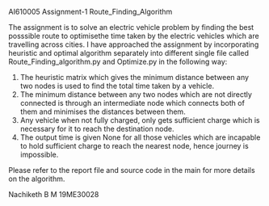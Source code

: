 AI610005
Assignment-1
Route_Finding_Algorithm

The assignment is to solve an electric vehicle problem by finding the best posssible route to optimisethe time taken by the electric vehicles which are travelling across cities. I have approached the assignment by incorporating heuristic and optimal algorithm separately into different single file called Route_Finding_algorithm.py and Optimize.py in the following way:

1) The heuristic matrix which gives the minimum distance between any two nodes is used to find the total time taken by a vehicle.
2) The minimum distance between any two nodes which are not directly connected is through an intermediate node which connects both of them and minimises the distances between them.
3) Any vehicle when not fully charged, only gets sufficient charge which is necessary for it to reach the destination node.
4) The output time is given None for all those vehicles which are incapable to hold sufficient charge to reach the nearest node, hence journey is impossible.

Please refer to the report file and source code in the main for more details on the algorithm.

Nachiketh B M
19ME30028
